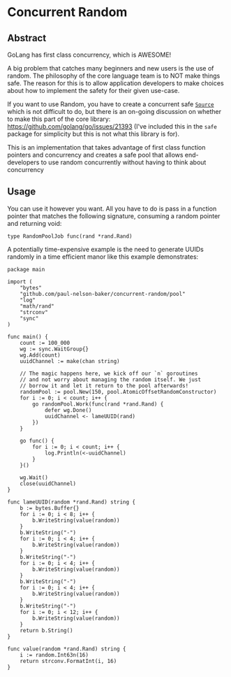# Concurrent Random
## Abstract
GoLang has first class concurrency, which is AWESOME!

A big problem that catches many beginners and new
users is the use of random. The philosophy of the
core language team is to NOT make things safe. The
reason for this is to allow application developers
to make choices about how to implement the safety
for their given use-case.

If you want to use Random, you have to create a
concurrent safe [`Source`](https://golang.org/src/math/rand/rand.go)
which is not difficult to do, but there is an on-going
discussion on whether to make this part of the 
core library: https://github.com/golang/go/issues/21393
(I've included this in the `safe` package for simplicity
but this is not what this library is for).

This is an implementation that takes advantage of first
class function pointers and concurrency and creates
a safe pool that allows end-developers to use random
concurrently without having to think about concurrency

## Usage

You can use it however you want. All you have to do is
pass in a function pointer that matches the following
signature, consuming a random pointer and returning void:

```
type RandomPoolJob func(rand *rand.Rand)
```

A potentially time-expensive example is the need to generate
UUIDs randomly in a time efficient manor like this example
demonstrates:

```
package main

import (
	"bytes"
	"github.com/paul-nelson-baker/concurrent-random/pool"
	"log"
	"math/rand"
	"strconv"
	"sync"
)

func main() {
	count := 100_000
	wg := sync.WaitGroup{}
	wg.Add(count)
	uuidChannel := make(chan string)

	// The magic happens here, we kick off our `n` goroutines
	// and not worry about managing the random itself. We just
	// borrow it and let it return to the pool afterwards!
	randomPool := pool.New(150, pool.AtomicOffsetRandomConstructor)
	for i := 0; i < count; i++ {
		go randomPool.Work(func(rand *rand.Rand) {
			defer wg.Done()
			uuidChannel <- lameUUID(rand)
		})
	}

	go func() {
		for i := 0; i < count; i++ {
			log.Println(<-uuidChannel)
		}
	}()

	wg.Wait()
	close(uuidChannel)
}

func lameUUID(random *rand.Rand) string {
	b := bytes.Buffer{}
	for i := 0; i < 8; i++ {
		b.WriteString(value(random))
	}
	b.WriteString("-")
	for i := 0; i < 4; i++ {
		b.WriteString(value(random))
	}
	b.WriteString("-")
	for i := 0; i < 4; i++ {
		b.WriteString(value(random))
	}
	b.WriteString("-")
	for i := 0; i < 4; i++ {
		b.WriteString(value(random))
	}
	b.WriteString("-")
	for i := 0; i < 12; i++ {
		b.WriteString(value(random))
	}
	return b.String()
}

func value(random *rand.Rand) string {
	i := random.Int63n(16)
	return strconv.FormatInt(i, 16)
}
```